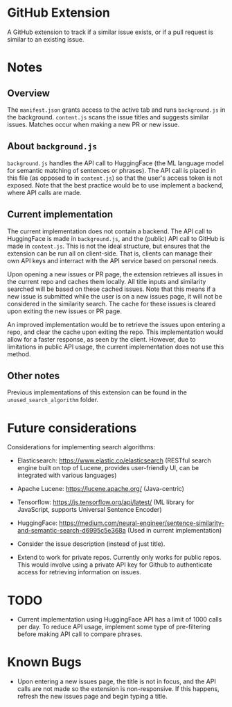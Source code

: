 # GitHub Extension

A GitHub extension to track if a similar issue exists, or if a pull request is similar to an existing issue. 

# Notes 

## Overview 

The `manifest.json` grants access to the active tab and runs `background.js` in the background. `content.js` scans the issue titles and suggests similar issues. Matches occur when making a new PR or new issue. 

## About `background.js` 

`background.js` handles the API call to HuggingFace (the ML language model for semantic matching of sentences or phrases). The API call is placed in this file (as opposed to in `content.js`) so that the user's access token is not exposed. Note that the best practice would be to use implement a backend, where API calls are made. 

## Current implementation 

The current implementation does not contain a backend. The API call to HuggingFace is made in `background.js`, and the (public) API call to GitHub is made in `content.js`. This is not the ideal structure, but ensures that the extension can be run all on client-side. That is, clients can manage their own API keys and interract with the API service based on personal needs. 

Upon opening a new issues or PR page, the extension retrieves all issues in the current repo and caches them locally. All title inputs and similarity searched will be based on these cached issues. Note that this means if a new issue is submitted while the user is on a new issues page, it will not be considered in the similarity search. The cache for these issues is cleared upon exiting the new issues or PR page. 

An improved implementation would be to retrieve the issues upon entering a repo, and clear the cache upon exiting the repo. This implementation would allow for a faster response, as seen by the client. However, due to limitations in public API usage, the current implementation does not use this method. 

## Other notes 

Previous implementations of this extension can be found in the `unused_search_algorithm` folder. 

# Future considerations 

Considerations for implementing search algorithms: 
- Elasticsearch: https://www.elastic.co/elasticsearch (RESTful search engine built on top of Lucene, provides user-friendly UI, can be integrated with various languages)
- Apache Lucene: https://lucene.apache.org/ (Java-centric)
- Tensorflow: https://js.tensorflow.org/api/latest/ (ML library for JavaScript, supports Universal Sentence Encoder) 
- HuggingFace: https://medium.com/neural-engineer/sentence-similarity-and-semantic-search-d6995c5e368a (Used in current implementation)

- Consider the issue description (instead of just title). 
- Extend to work for private repos. Currently only works for public repos. This would involve using a private API key for Github to authenticate access for retrieving information on issues.  

# TODO 

- Current implementation using HuggingFace API has a limit of 1000 calls per day. To reduce API usage, implement some type of pre-filtering before making API call to compare phrases. 

# Known Bugs 

- Upon entering a new issues page, the title is not in focus, and the API calls are not made so the extension is non-responsive. If this happens, refresh the new issues page and begin typing a title. 
